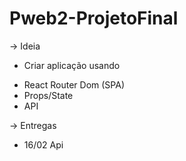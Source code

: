 # Pweb2-ProjetoFinal

-> Ideia

- Criar aplicação usando

* React Router Dom (SPA)
* Props/State
* API

-> Entregas

* 16/02 Api
